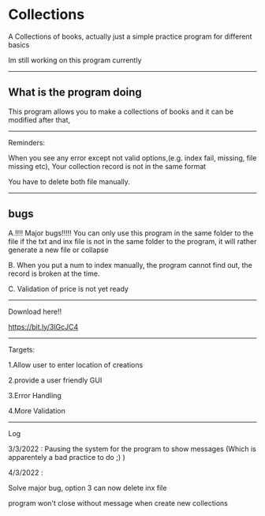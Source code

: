 # Collections
A Collections of books, actually just a simple practice program for different basics


Im still working on this program currently

-------------------------------------------------------------------------------------------------


What is the program doing
--------------------------
This program allows you to make a collections of books and it can be modified after that,


-------------------------------------------------------------------------------------------------


Reminders:


When you see any error except not valid options,(e.g. index fail, missing, file missing etc), Your collection record is not in the same format


You have to delete both file manually.

-------------------------------------------------------------------------------------------------
bugs
----
A.!!!! Major bugs!!!!!
You can only use this program in the same folder to the file
if the txt and inx file is not in the same folder to the program, it will rather generate a new file or collapse


B.
When you put a num to index manually, the program cannot find out, the record is broken at the time.


C.
Validation of price is not yet ready

-------------------------------------------------------------------------------------------------


Download here!!


https://bit.ly/3IGcJC4


-------------------------------------------------------------------------------------------------


Targets:

1.Allow user to enter location of creations


2.provide a user friendly GUI



3.Error Handling



4.More Validation


-------------------------------------------------------------------------------------------------


Log

3/3/2022 : Pausing the system for the program to show messages (Which is apparentely a bad practice to do ;) )



4/3/2022 : 


Solve major bug, option 3 can now delete inx file 


program won't close without message when create new collections
         
